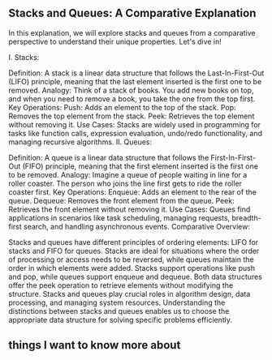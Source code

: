 ## Stacks and Queues: A Comparative Explanation

In this explanation, we will explore stacks and queues from a comparative perspective to understand their unique properties. Let's dive in!

I. Stacks:

Definition: A stack is a linear data structure that follows the Last-In-First-Out (LIFO) principle, meaning that the last element inserted is the first one to be removed.
Analogy: Think of a stack of books. You add new books on top, and when you need to remove a book, you take the one from the top first.
Key Operations:
Push: Adds an element to the top of the stack.
Pop: Removes the top element from the stack.
Peek: Retrieves the top element without removing it.
Use Cases: Stacks are widely used in programming for tasks like function calls, expression evaluation, undo/redo functionality, and managing recursive algorithms.
II. Queues:

Definition: A queue is a linear data structure that follows the First-In-First-Out (FIFO) principle, meaning that the first element inserted is the first one to be removed.
Analogy: Imagine a queue of people waiting in line for a roller coaster. The person who joins the line first gets to ride the roller coaster first.
Key Operations:
Enqueue: Adds an element to the rear of the queue.
Dequeue: Removes the front element from the queue.
Peek: Retrieves the front element without removing it.
Use Cases: Queues find applications in scenarios like task scheduling, managing requests, breadth-first search, and handling asynchronous events.
Comparative Overview:

Stacks and queues have different principles of ordering elements: LIFO for stacks and FIFO for queues.
Stacks are ideal for situations where the order of processing or access needs to be reversed, while queues maintain the order in which elements were added.
Stacks support operations like push and pop, while queues support enqueue and dequeue.
Both data structures offer the peek operation to retrieve elements without modifying the structure.
Stacks and queues play crucial roles in algorithm design, data processing, and managing system resources.
Understanding the distinctions between stacks and queues enables us to choose the appropriate data structure for solving specific problems efficiently.

## things I want to know more about